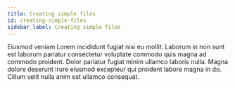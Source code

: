 ```yaml
---
title: Creating simple files
id: creating-simple-files
sidebar_label: Creating simple files
---
```


Eiusmod veniam Lorem incididunt fugiat nisi eu mollit. Laborum in non sunt est laborum pariatur consectetur voluptate commodo quis magna ad commodo proident. Dolor pariatur fugiat minim ullamco laboris nulla. Magna dolore deserunt irure eiusmod excepteur qui proident labore magna in do. Cillum velit nulla anim est ullamco consequat.

